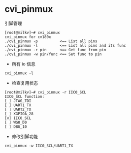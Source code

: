 # cvi_pinmux

引脚管理

```shell
[root@milkv]~# cvi_pinmux
cvi_pinmux for cv180x
./cvi_pinmux -p          <== List all pins
./cvi_pinmux -l          <== List all pins and its func
./cvi_pinmux -r pin      <== Get func from pin
./cvi_pinmux -w pin/func <== Set func to pin
```

- 所有 io 信息
```shell
cvi_pinmux -l
```

- 检查复用状态
```shell
[root@milkv]~# cvi_pinmux -r IIC0_SCL
IIC0_SCL function:
[ ] JTAG_TDI
[ ] UART1_TX
[ ] UART2_TX
[ ] XGPIOA_28
[v] IIC0_SCL
[ ] WG0_D0
[ ] DBG_10
```

- 修改引脚功能
```shell
cvi_pinmux -w IIC0_SCL/UART1_TX
```
